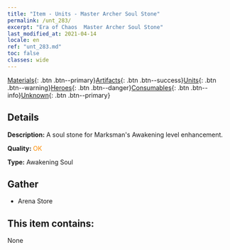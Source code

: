 ```yaml
---
title: "Item - Units - Master Archer Soul Stone"
permalink: /unt_283/
excerpt: "Era of Chaos  Master Archer Soul Stone"
last_modified_at: 2021-04-14
locale: en
ref: "unt_283.md"
toc: false
classes: wide
---
```

 [Materials](/Items/){: .btn .btn--primary}[Artifacts](/Items/Artifacts/){: .btn .btn--success}[Units](/Items/Units/){: .btn .btn--warning}[Heroes](/Items/Heroes/){: .btn .btn--danger}[Consumables](/Items/Consumables/){: .btn .btn--info}[Unknown](/Items/Unknown/){: .btn .btn--primary}

## Details
 **Description:** A soul stone for Marksman's Awakening level enhancement.

 **Quality:** <span style="color: #FF8C00">OK</span>

 **Type:** Awakening Soul

## Gather

*    Arena Store 

## This item contains:

  None

